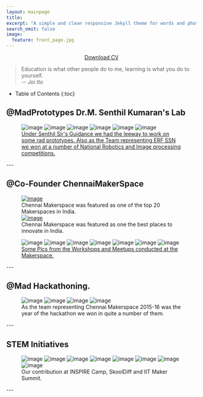 ```yaml
---
layout: mainpage
title: 
excerpt: "A simple and clean responsive Jekyll theme for words and photos."
search_omit: false
image:
  feature: front_page.jpg
---
```


<center><a href="/assets/cv.pdf" download="sibis.pdf" class="btn">Download CV</a></center>

>Education is what other people do to me, learning is what you do to yourself.<br/>
> -- <cite>Joi Ito</cite>

* Table of Contents
{:toc}

## @MadPrototypes Dr.M. Senthil Kumaran's Lab
<figure class="third">
<img src="/images/com-5.jpg" alt="image">
<img src="/images/com-6.jpg" alt="image">
<img src="/images/com-1.jpg" alt="image">
<img src="/images/com-3.jpg" alt="image">
<img src="/images/com-4.jpg" alt="image">
<img src="/images/com-2.jpg" alt="image">
<figcaption> <a href="https://www.youtube.com/playlist?list=PLyNnpQatejiddaqTRwLV-R_0Ld4xgMkSb">
Under Senthil Sir's Guidance we had the leeway to work on some rad prototypes. Also as the Team representing ERF SSN we won at a number of National Robotics and Image processing competitions.</a></figcaption>
</figure>
---

## @Co-Founder ChennaiMakerSpace
<figure>
<a href="http://www.indianweb2.com/2016/11/22/best-makers-paces-in-india/"><img src="/images/make-0_1.jpg" alt="image"></a>
<figcaption>Chennai Makerspace was featured as one of the top 20 Makerspaces in India.</figcaption>
<a href="http://www.thebetterindia.com/53681/10-makerspaces-build-innovate-invent/"><img src="/images/make-0.jpg" alt="image"></a>
<figcaption>Chennai Makerspace was featured as one the best places to innovate in India.</figcaption>
</figure>
<figure class="third">
<img src="/images/make-3.jpg" alt="image">
<img src="/images/make-2.jpg" alt="image">
<img src="/images/make-1.jpg" alt="image">
<img src="/images/make-4.jpg" alt="image">
<img src="/images/make-5.jpg" alt="image">
<img src="/images/make-6.jpg" alt="image">
<img src="/images/make-7.jpg" alt="image">
<figcaption><a href="https://www.facebook.com/Chennaimakers/">Some Pics from the Workshops and Meetups conducted at the Makerspace.</a></figcaption>
</figure>
---

## @Mad Hackathoning.
<figure class="half">
<img src="/images/hack-3.jpg" alt="image">
<img src="/images/hack-4.jpg" alt="image">
<img src="/images/hack-1.jpg" alt="image">
<img src="/images/hack-2.jpg" alt="image">
<figcaption>As the team representing Chennai Makerspace 2015-16 was the year of the hackathon we won in quite a number of them.</figcaption>
</figure>
---

## STEM Initiatives
<figure class="third">
<img src="/images/ins-1.jpg" alt="image">
<img src="/images/ins-2.jpg" alt="image">
<img src="/images/ins-3.jpg" alt="image">
<img src="/images/iit-1.jpg" alt="image">
<img src="/images/iit-2.jpg" alt="image">
<img src="/images/iit-3.jpg" alt="image">
<img src="/images/iit-4.jpg" alt="image">
<img src="/images/skool.jpg" alt="image">
<figcaption>Our contribution at INSPIRE Camp, SkoolDiff and IIT Maker Summit.</figcaption>
</figure>
---

